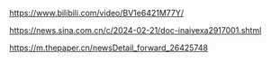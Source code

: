 https://www.bilibili.com/video/BV1e6421M77Y/

https://news.sina.com.cn/c/2024-02-21/doc-inaivexa2917001.shtml

https://m.thepaper.cn/newsDetail_forward_26425748